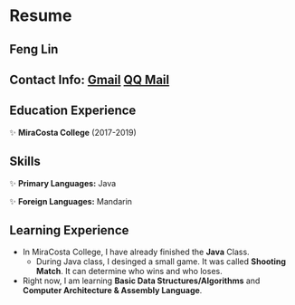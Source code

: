 # Resume

## Feng Lin

## Contact Info:  [Gmail](1jianfenghou@gmail.com)    [QQ Mail](977735768@qq.com)

## Education Experience
    
:sparkles: **MiraCosta College** (2017-2019)

## Skills

:sparkles: **Primary Languages:** Java

:sparkles: **Foreign Languages:** Mandarin

## Learning Experience
* In MiraCosta College, I have already finished the **Java** Class.
  * During Java class, I desinged a small game. It was called **Shooting Match**. It can determine who wins and who loses.
* Right now, I am learning **Basic Data Structures/Algorithms** and **Computer Architecture & Assembly Language**.

## 
